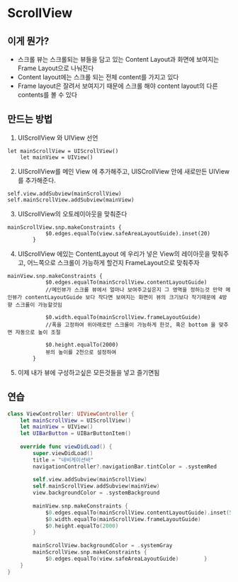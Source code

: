 # ScrollView


## 이게 뭔가?
* 스크롤 뷰는 스크롤되는 뷰들을 담고 있는 Content Layout과 화면에 보여지는 Frame Layout으로 나눠진다
* Content layout에는 스크롤 되는 전체 content를 가지고 있다 
* Frame layout은 잘려서 보여지기 때문에 스크롤 해야 content layout의 다른 contents를 볼 수 있다

## 만드는 방법

1. UIScrollView 와 UIView 선언

```
let mainScrollView = UIScrollView()
    let mainView = UIView()
```

2. UIScrollView를 메인 View 에 추가해주고, UISCrollView 안에 새로만든 UIView 를 추가해준다.

```
self.view.addSubview(mainScrollView)
self.mainScrollView.addSubview(mainView)
```

3. UIScrollView의 오토레이아웃을 맞춰준다

```
mainScrollView.snp.makeConstraints {
            $0.edges.equalTo(view.safeAreaLayoutGuide).inset(20)
        }
```

4. UIScrollView 에있는 ContentLayout 에 우리가 넣은 View의 레이아웃을 맞춰주고, 어느쪽으로 스크롤이 가능하게 할건지 FrameLayout으로 맞춰주자

```
mainView.snp.makeConstraints {
            $0.edges.equalTo(mainScrollView.contentLayoutGuide)
            //메인뷰가 스크롤 뷰에서 얼마나 보여주고싶은지 그 영역을 정하는것 만약 메인뷰가 contentLayoutGuide 보다 작다면 보여지는 화면이 뷰의 크기보다 작기때문에 4방향 스크롤이 가능할것임

            $0.width.equalTo(mainScrollView.frameLayoutGuide)
            //폭을 고정하여 위아래로만 스크롤이 가능하게 한것, 혹은 bottom 을 맞추면 자동으로 높이 조절

            $0.height.equalTo(2000)
            뷰의 높이를 2천으로 설정하여 
        }
```

5. 이제 내가 뷰에 구성하고싶은 모든것들을 넣고 즐기면됨


## 연습

```swift
class ViewController: UIViewController {
    let mainScrollView = UIScrollView()
    let mainView = UIView()
    let UIBarButton = UIBarButtonItem()
    
    override func viewDidLoad() {
        super.viewDidLoad()
        title = "네비게이션바"
        navigationController?.navigationBar.tintColor = .systemRed
      
        self.view.addSubview(mainScrollView)
        self.mainScrollView.addSubview(mainView)
        view.backgroundColor = .systemBackground
        
        mainView.snp.makeConstraints {
            $0.edges.equalTo(mainScrollView.contentLayoutGuide).inset(50)
            $0.width.equalTo(mainScrollView.frameLayoutGuide)
            $0.height.equalTo(2000)
        }
        
        mainScrollView.backgroundColor = .systemGray
        mainScrollView.snp.makeConstraints {
            $0.edges.equalTo(view.safeAreaLayoutGuide)        }
    }
}
```